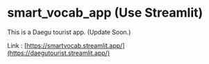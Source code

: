 # smart_vocab_app (Use Streamlit)

This is a Daegu tourist app. (Update Soon.)

Link : [https://smartvocab.streamlit.app/](https://daegutourist.streamlit.app/)
